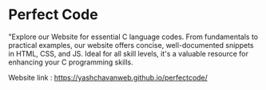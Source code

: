 # Perfect Code

"Explore our Website for essential C language codes. From fundamentals to practical examples, our website offers concise, well-documented snippets in HTML, CSS, and JS. Ideal for all skill levels, it's a valuable resource for enhancing your C programming skills.

Website link : https://yashchavanweb.github.io/perfectcode/
